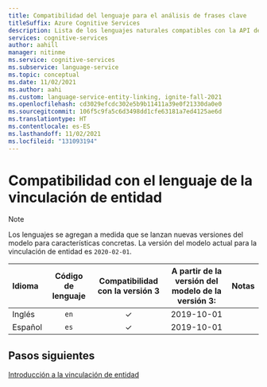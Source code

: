 ```yaml
---
title: Compatibilidad del lenguaje para el análisis de frases clave
titleSuffix: Azure Cognitive Services
description: Lista de los lenguajes naturales compatibles con la API de vinculación de entidad
services: cognitive-services
author: aahill
manager: nitinme
ms.service: cognitive-services
ms.subservice: language-service
ms.topic: conceptual
ms.date: 11/02/2021
ms.author: aahi
ms.custom: language-service-entity-linking, ignite-fall-2021
ms.openlocfilehash: cd3029efcdc302e5b9b11411a39e0f21330da0e0
ms.sourcegitcommit: 106f5c9fa5c6d3498dd1cfe63181a7ed4125ae6d
ms.translationtype: HT
ms.contentlocale: es-ES
ms.lasthandoff: 11/02/2021
ms.locfileid: "131093194"
---
```

# <a name="entity-linking-language-support"></a>Compatibilidad con el lenguaje de la vinculación de entidad 

> [!NOTE]
> Los lenguajes se agregan a medida que se lanzan nuevas versiones del modelo para características concretas. La versión del modelo actual para la vinculación de entidad es `2020-02-01`.

| Idioma | Código de lenguaje |  Compatibilidad con la versión 3 | A partir de la versión del modelo de la versión 3: | Notas |
|:---------|:-------------:|:----------:|:-----------------------------------------:|:-----:|
| Inglés  |     `en`      |     ✓      |                2019-10-01                 |       |
| Español  |     `es`      |    ✓      |                2019-10-01                 |       |

## <a name="next-steps"></a>Pasos siguientes

[Introducción a la vinculación de entidad](overview.md)
